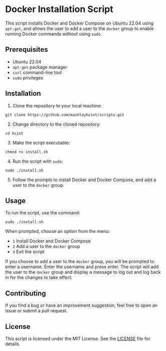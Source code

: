 # Docker Installation Script

This script installs Docker and Docker Compose on Ubuntu 22.04 using `apt-get`, and allows the user to add a user to the `docker` group to enable running Docker commands without using `sudo`.

## Prerequisites

- Ubuntu 22.04
- `apt-get` package manager
- `curl` command-line tool
- `sudo` privileges

## Installation

1. Clone the repository to your local machine:

`git clone https://github.com/mashleyhcint/scripts.git`

2. Change directory to the cloned repository:

`cd hcint`

3. Make the script executable:

`chmod +x install.sh`


4. Run the script with `sudo`:

`sudo ./install.sh`


5. Follow the prompts to install Docker and Docker Compose, and add a user to the `docker` group.

## Usage

To run the script, use the command:

`sudo ./install.sh`


When prompted, choose an option from the menu:

- `1` Install Docker and Docker Compose
- `2` Add a user to the `docker` group
- `3` Exit the script

If you choose to add a user to the `docker` group, you will be prompted to enter a username. Enter the username and press enter. The script will add the user to the `docker` group and display a message to log out and log back in for the changes to take effect.

## Contributing

If you find a bug or have an improvement suggestion, feel free to open an issue or submit a pull request. 

## License

This script is licensed under the MIT License. See the [LICENSE](LICENSE) file for details.

